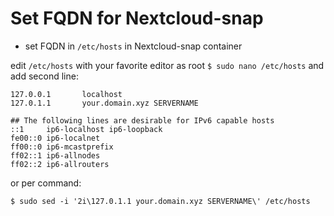 # Set FQDN for Nextcloud-snap

* set FQDN in `/etc/hosts` in Nextcloud-snap container

edit `/etc/hosts` with your favorite editor as root `$ sudo nano /etc/hosts` and add second line:
```
127.0.0.1       localhost
127.0.1.1       your.domain.xyz SERVERNAME

## The following lines are desirable for IPv6 capable hosts
::1     ip6-localhost ip6-loopback
fe00::0 ip6-localnet
ff00::0 ip6-mcastprefix
ff02::1 ip6-allnodes
ff02::2 ip6-allrouters
```
or per command:
```
$ sudo sed -i '2i\127.0.1.1 your.domain.xyz SERVERNAME\' /etc/hosts
```
